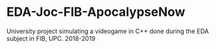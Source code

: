 # EDA-Joc-FIB-ApocalypseNow
University project simulating a videogame in C++ done during the EDA subject in FIB, UPC. 2018-2019
